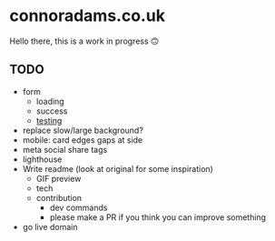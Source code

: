 # connoradams.co.uk

Hello there, this is a work in progress 🙃

## TODO

- form
  - loading
  - success
  - [testing](https://react-hook-form.com/advanced-usage#TestingForm)
- replace slow/large background?
- mobile: card edges gaps at side
- meta social share tags
- lighthouse
- Write readme (look at original for some inspiration)
  - GIF preview
  - tech
  - contribution
    - dev commands
    - please make a PR if you think you can improve something
- go live domain
